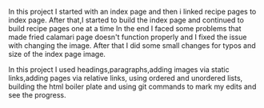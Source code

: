 In this project I started with an index page and then i linked recipe pages to index page.
After that,I started to build the index page and continued to build recipe pages one at a time
In the end I faced some problems that made fried calamari page doesn't function properly and I fixed the issue with changing the image.
After that I did some small changes for typos and size of the index page image.

In this project I used headings,paragraphs,adding images via static links,adding pages via relative links, using ordered and unordered lists, 
building the html boiler plate and using git commands to mark my edits and see the progress.